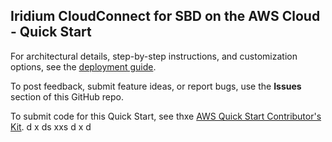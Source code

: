 ## Iridium CloudConnect for SBD on the AWS Cloud - Quick Start

For architectural details, step-by-step instructions, and customization options, see the [deployment guide](https://fwd.aws/3xA7b).

To post feedback, submit feature ideas, or report bugs, use the **Issues** section of this GitHub repo. 

To submit code for this Quick Start, see thxe [AWS Quick Start Contributor's Kit](https://aws-quickstart.github.io/).
d
x
ds
xxs
d
x
d
